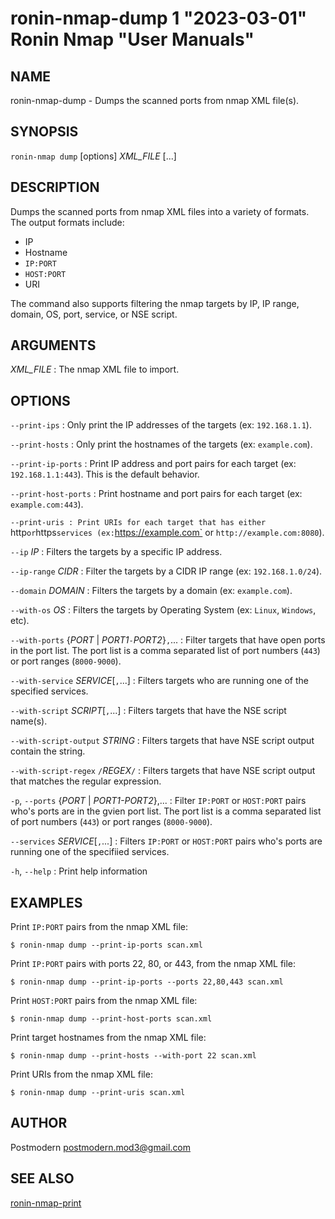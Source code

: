 # ronin-nmap-dump 1 "2023-03-01" Ronin Nmap "User Manuals"

## NAME

ronin-nmap-dump - Dumps the scanned ports from nmap XML file(s).

## SYNOPSIS

`ronin-nmap dump` [options] *XML_FILE* [...]

## DESCRIPTION

Dumps the scanned ports from nmap XML files into a variety of formats. The
output formats include:

* IP
* Hostname
* `IP:PORT`
* `HOST:PORT`
* URI

The command also supports filtering the nmap targets by IP, IP range, domain,
OS, port, service, or NSE script.

## ARGUMENTS

*XML_FILE*
: The nmap XML file to import.

## OPTIONS

`--print-ips`
: Only print the IP addresses of the targets (ex: `192.168.1.1`).

`--print-hosts`
: Only print the hostnames of the targets (ex: `example.com`).

`--print-ip-ports`
: Print IP address and port pairs for each target (ex: `192.168.1.1:443`).
  This is the default behavior.

`--print-host-ports`
: Print hostname and port pairs for each target (ex: `example.com:443`).

`--print-uris
: Print URIs for each target that has either `http` or `https` services
  (ex: `https://example.com` or `http://example.com:8080`).

`--ip` *IP*
: Filters the targets by a specific IP address.

`--ip-range` *CIDR*
: Filter the targets by a CIDR IP range (ex: `192.168.1.0/24`).

`--domain` *DOMAIN*
: Filters the targets by a domain (ex: `example.com`).

`--with-os` *OS*
: Filters the targets by Operating System (ex: `Linux`, `Windows`, etc).

`--with-ports` {*PORT* \| *PORT1*`-`*PORT2*}`,`...
: Filter targets that have open ports in the port list.
  The port list is a comma separated list of port numbers (`443`) or port
  ranges (`8000-9000`).

`--with-service` *SERVICE*[`,`...]
: Filters targets who are running one of the specified services.

`--with-script` *SCRIPT*[`,`...]
: Filters targets that have the NSE script name(s).

`--with-script-output` *STRING*
: Filters targets that have NSE script output contain the string.

`--with-script-regex` `/`*REGEX*`/`
: Filters targets that have NSE script output that matches the regular
  expression.

`-p`, `--ports` {*PORT* | *PORT1-PORT2*},...
: Filter `IP:PORT` or `HOST:PORT` pairs who's ports are in the gvien port list.
  The port list is a comma separated list of port numbers (`443`) or port
  ranges (`8000-9000`).

`--services` *SERVICE*[`,`...]
: Filters `IP:PORT` or `HOST:PORT` pairs who's ports are running one of the
  specifiied services.

`-h`, `--help`
: Print help information

## EXAMPLES

Print `IP:PORT` pairs from the nmap XML file:

    $ ronin-nmap dump --print-ip-ports scan.xml

Print `IP:PORT` pairs with ports 22, 80, or 443, from the nmap XML file:

    $ ronin-nmap dump --print-ip-ports --ports 22,80,443 scan.xml

Print `HOST:PORT` pairs from the nmap XML file:

    $ ronin-nmap dump --print-host-ports scan.xml

Print target hostnames from the nmap XML file:

    $ ronin-nmap dump --print-hosts --with-port 22 scan.xml

Print URIs from the nmap XML file:

    $ ronin-nmap dump --print-uris scan.xml

## AUTHOR

Postmodern <postmodern.mod3@gmail.com>

## SEE ALSO

[ronin-nmap-print](ronin-nmap-print.1.md)
